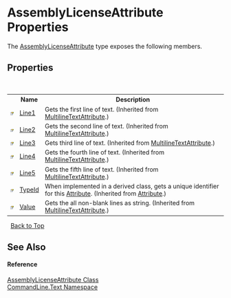 # AssemblyLicenseAttribute Properties
 

The <a href="T_CommandLine_Text_AssemblyLicenseAttribute">AssemblyLicenseAttribute</a> type exposes the following members.


## Properties
&nbsp;<table><tr><th></th><th>Name</th><th>Description</th></tr><tr><td>![Public property](media/pubproperty.gif "Public property")</td><td><a href="P_CommandLine_Text_MultilineTextAttribute_Line1">Line1</a></td><td>
Gets the first line of text.
 (Inherited from <a href="T_CommandLine_Text_MultilineTextAttribute">MultilineTextAttribute</a>.)</td></tr><tr><td>![Public property](media/pubproperty.gif "Public property")</td><td><a href="P_CommandLine_Text_MultilineTextAttribute_Line2">Line2</a></td><td>
Gets the second line of text.
 (Inherited from <a href="T_CommandLine_Text_MultilineTextAttribute">MultilineTextAttribute</a>.)</td></tr><tr><td>![Public property](media/pubproperty.gif "Public property")</td><td><a href="P_CommandLine_Text_MultilineTextAttribute_Line3">Line3</a></td><td>
Gets third line of text.
 (Inherited from <a href="T_CommandLine_Text_MultilineTextAttribute">MultilineTextAttribute</a>.)</td></tr><tr><td>![Public property](media/pubproperty.gif "Public property")</td><td><a href="P_CommandLine_Text_MultilineTextAttribute_Line4">Line4</a></td><td>
Gets the fourth line of text.
 (Inherited from <a href="T_CommandLine_Text_MultilineTextAttribute">MultilineTextAttribute</a>.)</td></tr><tr><td>![Public property](media/pubproperty.gif "Public property")</td><td><a href="P_CommandLine_Text_MultilineTextAttribute_Line5">Line5</a></td><td>
Gets the fifth line of text.
 (Inherited from <a href="T_CommandLine_Text_MultilineTextAttribute">MultilineTextAttribute</a>.)</td></tr><tr><td>![Public property](media/pubproperty.gif "Public property")</td><td><a href="https://docs.microsoft.com/dotnet/api/system.attribute.typeid#System_Attribute_TypeId" target="_blank">TypeId</a></td><td>
When implemented in a derived class, gets a unique identifier for this <a href="https://docs.microsoft.com/dotnet/api/system.attribute" target="_blank">Attribute</a>.
 (Inherited from <a href="https://docs.microsoft.com/dotnet/api/system.attribute" target="_blank">Attribute</a>.)</td></tr><tr><td>![Public property](media/pubproperty.gif "Public property")</td><td><a href="P_CommandLine_Text_MultilineTextAttribute_Value">Value</a></td><td>
Gets the all non-blank lines as string.
 (Inherited from <a href="T_CommandLine_Text_MultilineTextAttribute">MultilineTextAttribute</a>.)</td></tr></table>&nbsp;
<a href="#assemblylicenseattribute-properties">Back to Top</a>

## See Also


#### Reference
<a href="T_CommandLine_Text_AssemblyLicenseAttribute">AssemblyLicenseAttribute Class</a><br /><a href="N_CommandLine_Text">CommandLine.Text Namespace</a><br />